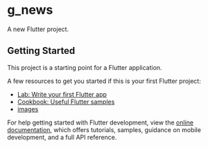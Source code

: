 # g_news

A new Flutter project.

## Getting Started

This project is a starting point for a Flutter application.

A few resources to get you started if this is your first Flutter project:

- [Lab: Write your first Flutter app](https://docs.flutter.dev/get-started/codelab)
- [Cookbook: Useful Flutter samples](https://docs.flutter.dev/cookbook)
- [images](https://github.com/AhmedAlgamil/my_news/blob/master/assets/images/blank_image.jpg)

For help getting started with Flutter development, view the
[online documentation](https://docs.flutter.dev/), which offers tutorials,
samples, guidance on mobile development, and a full API reference.
